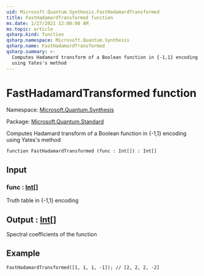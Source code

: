 ```yaml
---
uid: Microsoft.Quantum.Synthesis.FastHadamardTransformed
title: FastHadamardTransformed function
ms.date: 1/27/2021 12:00:00 AM
ms.topic: article
qsharp.kind: function
qsharp.namespace: Microsoft.Quantum.Synthesis
qsharp.name: FastHadamardTransformed
qsharp.summary: >-
  Computes Hadamard transform of a Boolean function in {-1,1} encoding
  using Yates's method
---
```


# FastHadamardTransformed function

Namespace: [Microsoft.Quantum.Synthesis](xref:Microsoft.Quantum.Synthesis)

Package: [Microsoft.Quantum.Standard](https://nuget.org/packages/Microsoft.Quantum.Standard)


Computes Hadamard transform of a Boolean function in {-1,1} encodingusing Yates's method

```qsharp
function FastHadamardTransformed (func : Int[]) : Int[]
```


## Input

### func : [Int](xref:microsoft.quantum.lang-ref.int)[]

Truth table in {-1,1} encoding



## Output : [Int](xref:microsoft.quantum.lang-ref.int)[]

Spectral coefficients of the function

## Example

```qsharpFastHadamardTransformed([1, 1, 1, -1]); // [2, 2, 2, -2]```